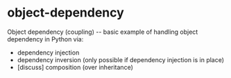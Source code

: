 # object-dependency 

Object dependency (coupling) -- basic example of handling object dependency in Python via:
* dependency injection
* dependency inversion (only possible if dependency injection is in place)
* [discuss] composition (over inheritance)
